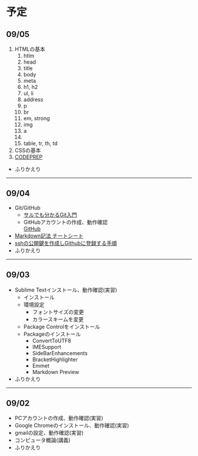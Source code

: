 # 予定

## 09/05

1. HTMLの基本
	1. htlm
	1. head
	1. title
	1. body
	1. meta
	1. h1, h2
	1. ul, li
	1. address
	1. p
	1. br
	1. em, strong
	1. img
	1. a
	1. <!-- コメント -->
	1. table, tr, th, td
1. CSSの基本
1. [CODEPREP](http://codeprep.jp/ja)
- ふりかえり

---

## 09/04

- Git/GitHub
	- [サルでも分かるGit入門](http://www.backlog.jp/git-guide/)
	- GitHubアカウントの作成、動作確認  
	[GitHub](https://github.com/)
- [Markdown記法 チートシート](https://help.github.com/articles/github-flavored-markdown/)
- [sshの公開鍵を作成しGithubに登録する手順](http://monsat.hatenablog.com/entry/generating-ssh-keys-for-github)
- ふりかえり

---

## 09/03

- Sublime Textインストール、動作確認(実習)
	- インストール
	- 環境設定
		- フォントサイズの変更
		- カラースキームを変更
	- Package Controlをインストール
	- Packageのインストール
		- ConvertToUTF8
		- IMESupport
		- SideBarEnhancements
		- BracketHighlighter
		- Emmet
		- Markdown Preview
- ふりかえり

---

## 09/02

- PCアカウントの作成、動作確認(実習)
- Google Chromeのインストール、動作確認(実習)
- gmailの設定、動作確認(実習)
- コンピュータ概論(講義)
- ふりかえり